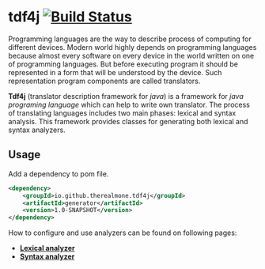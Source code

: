 # tdf4j [![Build Status](https://travis-ci.com/therealmonE/tdf4j.svg?branch=master)](https://travis-ci.com/therealmonE/tdf4j)
Programming languages are the way to describe process of
computing for different devices. Modern world highly 
depends on programming languages because almost every
software on every device in the world written on one of
programming languages. But before executing program
it should be represented in a form that will be understood
by the device. Such representation program components
are called translators.

**Tdf4j** (translator description framework for _java_) is a 
framework for _java programing language_ which can help 
to write own translator. The process of translating 
languages includes two main phases: lexical and syntax
analysis. This framework provides classes for generating
both lexical and syntax analyzers.

## Usage
Add a dependency to pom file.
```xml
<dependency>
    <groupId>io.github.therealmone.tdf4j</groupId>
    <artifactId>generator</artifactId>
    <version>1.0-SNAPSHOT</version>
</dependency>
```

How to configure and use analyzers can be found on following pages:
+ [**Lexical analyzer**](https://github.com/therealmonE/tdf4j/tree/master/lexer)
+ [**Syntax analyzer**](https://github.com/therealmonE/tdf4j/tree/master/parser)
